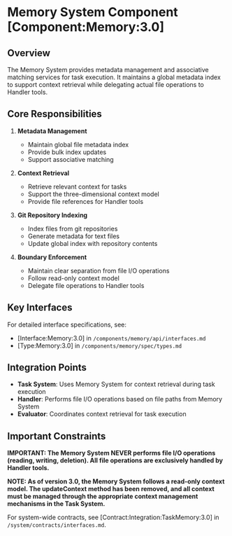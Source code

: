 # Memory System Component [Component:Memory:3.0]

## Overview

The Memory System provides metadata management and associative matching services for task execution. It maintains a global metadata index to support context retrieval while delegating actual file operations to Handler tools.

## Core Responsibilities

1. **Metadata Management**
   - Maintain global file metadata index
   - Provide bulk index updates
   - Support associative matching

2. **Context Retrieval**
   - Retrieve relevant context for tasks
   - Support the three-dimensional context model
   - Provide file references for Handler tools

3. **Git Repository Indexing**
   - Index files from git repositories
   - Generate metadata for text files
   - Update global index with repository contents

4. **Boundary Enforcement**
   - Maintain clear separation from file I/O operations
   - Follow read-only context model
   - Delegate file operations to Handler tools

## Key Interfaces

For detailed interface specifications, see:
- [Interface:Memory:3.0] in `/components/memory/api/interfaces.md`
- [Type:Memory:3.0] in `/components/memory/spec/types.md`

## Integration Points

- **Task System**: Uses Memory System for context retrieval during task execution
- **Handler**: Performs file I/O operations based on file paths from Memory System
- **Evaluator**: Coordinates context retrieval for task execution

## Important Constraints

**IMPORTANT: The Memory System NEVER performs file I/O operations (reading, writing, deletion). All file operations are exclusively handled by Handler tools.**

**NOTE: As of version 3.0, the Memory System follows a read-only context model. The updateContext method has been removed, and all context must be managed through the appropriate context management mechanisms in the Task System.**

For system-wide contracts, see [Contract:Integration:TaskMemory:3.0] in `/system/contracts/interfaces.md`.
